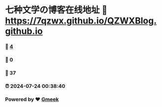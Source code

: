 # 七种文学の博客在线地址 :link: https://7qzwx.github.io/QZWXBlog.github.io 
### :page_facing_up: [4](https://7qzwx.github.io/QZWXBlog.github.io/tag.html) 
### :speech_balloon: 0 
### :hibiscus: 37 
### :alarm_clock: 2024-07-24 00:38:40 
### Powered by :heart: [Gmeek](https://github.com/Meekdai/Gmeek)

